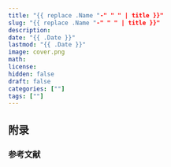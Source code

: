```yaml
---
title: "{{ replace .Name "-" " " | title }}"
slug: "{{ replace .Name "-" " " | title }}"
description: 
date: "{{ .Date }}"
lastmod: "{{ .Date }}"
image: cover.png
math: 
license: 
hidden: false
draft: false 
categories: [""]
tags: [""]
---
```


## 附录

### 参考文献